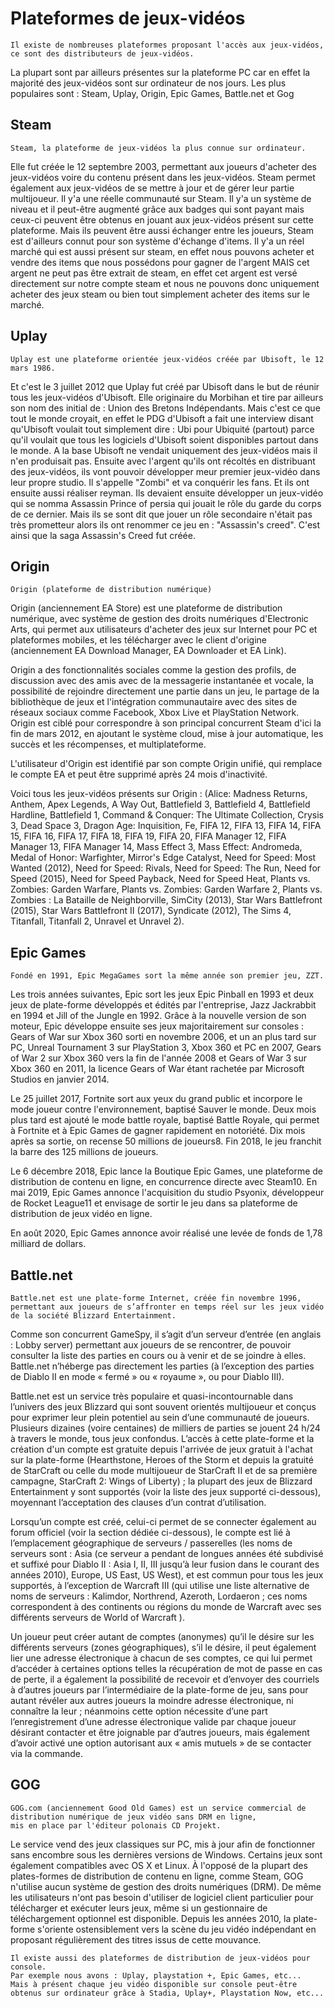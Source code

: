 # Plateformes de jeux-vidéos
    Il existe de nombreuses plateformes proposant l'accès aux jeux-vidéos, ce sont des distributeurs de jeux-vidéos.
La plupart sont par ailleurs présentes sur la plateforme PC car en effet la majorité des jeux-vidéos sont sur ordinateur de nos jours.
Les plus populaires sont : Steam, Uplay, Origin, Epic Games, Battle.net et Gog

## Steam
    Steam, la plateforme de jeux-vidéos la plus connue sur ordinateur.
Elle fut créée le 12 septembre 2003, permettant aux joueurs d'acheter des jeux-vidéos voire du contenu présent dans les jeux-vidéos.
Steam permet également aux jeux-vidéos de se mettre à jour et de gérer leur partie multijoueur.
Il y'a une réelle communauté sur Steam. Il y'a un système de niveau et il peut-être augmenté grâce aux badges qui sont payant mais ceux-ci peuvent être obtenus
en jouant aux jeux-vidéos présent sur cette plateforme. Mais ils peuvent être aussi échanger entre les joueurs, Steam est d'ailleurs connut pour son système d'échange d'items.
Il y'a un réel marché qui est aussi présent sur steam, en effet nous pouvons acheter et vendre des items que nous possédons pour gagner de l'argent MAIS cet argent ne peut pas être extrait de steam, en effet cet argent est versé directement sur notre compte steam et nous ne pouvons donc uniquement acheter des jeux steam ou bien tout simplement acheter des items sur le marché.

## Uplay
    Uplay est une plateforme orientée jeux-vidéos créée par Ubisoft, le 12 mars 1986.
Et c'est le 3 juillet 2012 que Uplay fut créé par Ubisoft dans le but de réunir tous les jeux-vidéos d'Ubisoft.
Elle originaire du Morbihan et tire par ailleurs son nom des initial de : Union des Bretons Indépendants. Mais c'est ce que tout le monde croyait, en effet le PDG d'Ubisoft a fait une interview disant qu'Ubisoft voulait tout simplement dire : Ubi pour Ubiquité (partout) parce qu'il voulait que tous les logiciels d'Ubisoft soient disponibles partout dans le monde.
A la base Ubisoft ne vendait uniquement des jeux-vidéos mais il n'en produisait pas.
Ensuite avec l'argent qu'ils ont récoltés en distribuant des jeux-vidéos, ils vont pouvoir développer meur premier 
jeux-vidéo dans leur propre studio. Il s'appelle "Zombi" et va conquérir les fans. Et ils ont ensuite aussi réaliser reyman.
Ils devaient ensuite développer un jeux-vidéo qui se nomma Assassin Prince of persia qui jouait le rôle du garde du corps de ce dernier.
Mais ils se sont dit que jouer un rôle secondaire n'était pas très prometteur alors ils ont renommer ce jeu en : "Assassin's creed".
C'est ainsi que la saga Assassin's Creed fut créée.

## Origin
    Origin (plateforme de distribution numérique)
Origin (anciennement EA Store) est une plateforme de distribution numérique, avec système de gestion des droits numériques d'Electronic Arts, qui permet aux utilisateurs d'acheter des jeux sur Internet pour PC et plateformes mobiles, et les télécharger avec le client d'origine (anciennement EA Download Manager, EA Downloader et EA Link).

Origin a des fonctionnalités sociales comme la gestion des profils, de discussion avec des amis avec de la messagerie instantanée et vocale, la possibilité de rejoindre directement une partie dans un jeu, le partage de la bibliothèque de jeux et l'intégration communautaire avec des sites de réseaux sociaux comme Facebook, Xbox Live et PlayStation Network. Origin est ciblé pour correspondre à son principal concurrent Steam d'ici la fin de mars 2012, en ajoutant le système cloud, mise à jour automatique, les succès et les récompenses, et multiplateforme.

L'utilisateur d'Origin est identifié par son compte Origin unifié, qui remplace le compte EA et peut être supprimé après 24 mois d'inactivité.

Voici tous les jeux-vidéos présents sur Origin : 
(Alice: Madness Returns, Anthem, Apex Legends, A Way Out, Battlefield 3, Battlefield 4, Battlefield Hardline, Battlefield 1, Command & Conquer: The Ultimate Collection, Crysis 3, Dead Space 3, Dragon Age: Inquisition, Fe, FIFA 12, FIFA 13, FIFA 14, FIFA 15, FIFA 16, FIFA 17, FIFA 18, FIFA 19, FIFA 20, FIFA Manager 12, FIFA Manager 13, FIFA Manager 14, Mass Effect 3, Mass Effect: Andromeda, Medal of Honor: Warfighter, Mirror's Edge Catalyst, Need for Speed: Most Wanted (2012), Need for Speed: Rivals, Need for Speed: The Run, Need for Speed (2015), Need for Speed Payback, Need for Speed Heat, Plants vs. Zombies: Garden Warfare, Plants vs. Zombies: Garden Warfare 2, Plants vs. Zombies : La Bataille de Neighborville, SimCity (2013), Star Wars Battlefront (2015), Star Wars Battlefront II (2017), Syndicate (2012), The Sims 4, Titanfall, Titanfall 2, Unravel et Unravel 2).

## Epic Games
    Fondé en 1991, Epic MegaGames sort la même année son premier jeu, ZZT. 
Les trois années suivantes, Epic sort les jeux Epic Pinball en 1993 et deux jeux de plate-forme développés et édités par l'entreprise, Jazz Jackrabbit en 1994 et Jill of the Jungle en 1992.
Grâce à la nouvelle version de son moteur, Epic développe ensuite ses jeux majoritairement sur consoles : Gears of War sur Xbox 360 sorti en novembre 2006, et un an plus tard sur PC, Unreal Tournament 3 sur PlayStation 3, Xbox 360 et PC en 2007, Gears of War 2 sur Xbox 360 vers la fin de l'année 2008 et Gears of War 3 sur Xbox 360 en 2011, la licence Gears of War étant rachetée par Microsoft Studios en janvier 2014.

Le 25 juillet 2017, Fortnite sort aux yeux du grand public et incorpore le mode joueur contre l'environnement, baptisé Sauver le monde. Deux mois plus tard est ajouté le mode battle royale, baptisé Battle Royale, qui permet à Fortnite et à Epic Games de gagner rapidement en notoriété. Dix mois après sa sortie, on recense 50 millions de joueurs8. Fin 2018, le jeu franchit la barre des 125 millions de joueurs.

Le 6 décembre 2018, Epic lance la Boutique Epic Games, une plateforme de distribution de contenu en ligne, en concurrence directe avec Steam10. En mai 2019, Epic Games annonce l'acquisition du studio Psyonix, développeur de Rocket League11 et envisage de sortir le jeu dans sa plateforme de distribution de jeux vidéo en ligne.

En août 2020, Epic Games annonce avoir réalisé une levée de fonds de 1,78 milliard de dollars.

## Battle.net
    Battle.net est une plate-forme Internet, créée fin novembre 1996, permettant aux joueurs de s’affronter en temps réel sur les jeux vidéo de la société Blizzard Entertainment. 

Comme son concurrent GameSpy, il s’agit d’un serveur d’entrée (en anglais : Lobby server) permettant aux joueurs de se rencontrer, de pouvoir consulter la liste des parties en cours ou à venir et de se joindre à elles. Battle.net n’héberge pas directement les parties (à l’exception des parties de Diablo II en mode « fermé » ou « royaume », ou pour Diablo III).

Battle.net est un service très populaire et quasi-incontournable dans l’univers des jeux Blizzard qui sont souvent orientés multijoueur et conçus pour exprimer leur plein potentiel au sein d’une communauté de joueurs. Plusieurs dizaines (voire centaines) de milliers de parties se jouent 24 h/24 à travers le monde, tous jeux confondus. L’accès à cette plate-forme et la création d'un compte est gratuite depuis l'arrivée de jeux gratuit à l'achat sur la plate-forme (Hearthstone, Heroes of the Storm et depuis la gratuité de StarCraft ou celle du mode multijoueur de StarCraft II et de sa première campagne, StarCraft 2: Wings of Liberty) ; la plupart des jeux de Blizzard Entertainment y sont supportés (voir la liste des jeux supporté ci-dessous), moyennant l’acceptation des clauses d’un contrat d’utilisation.

Lorsqu’un compte est créé, celui-ci permet de se connecter également au forum officiel (voir la section dédiée ci-dessous), le compte est lié à l’emplacement géographique de serveurs / passerelles (les noms de serveurs sont : Asia (ce serveur a pendant de longues années été subdivisé et suffixé pour Diablo II : Asia I, II, III jusqu’à leur fusion dans le courant des années 2010), Europe, US East, US West), et est commun pour tous les jeux supportés, à l’exception de Warcraft III (qui utilise une liste alternative de noms de serveurs : Kalimdor, Northrend, Azeroth, Lordaeron ; ces noms correspondent à des continents ou régions du monde de Warcraft avec ses différents serveurs de World of Warcraft ).

Un joueur peut créer autant de comptes (anonymes) qu’il le désire sur les différents serveurs (zones géographiques), s’il le désire, il peut également lier une adresse électronique à chacun de ses comptes, ce qui lui permet d’accéder à certaines options telles la récupération de mot de passe en cas de perte, il a également la possibilité de recevoir et d’envoyer des courriels à d’autres joueurs par l’intermédiaire de la plate-forme de jeu, sans pour autant révéler aux autres joueurs la moindre adresse électronique, ni connaître la leur ; néanmoins cette option nécessite d’une part l’enregistrement d’une adresse électronique valide par chaque joueur désirant contacter et être joignable par d’autres joueurs, mais également d’avoir activé une option autorisant aux « amis mutuels » de se contacter via la commande.

## GOG
    GOG.com (anciennement Good Old Games) est un service commercial de distribution numérique de jeux vidéo sans DRM en ligne, 
    mis en place par l'éditeur polonais CD Projekt.
Le service vend des jeux classiques sur PC, mis à jour afin de fonctionner sans encombre sous les dernières versions de Windows. Certains jeux sont également compatibles avec OS X et Linux.
À l'opposé de la plupart des plates-formes de distribution de contenu en ligne, comme Steam, GOG n'utilise aucun système de gestion des droits numériques (DRM). De même les utilisateurs n'ont pas besoin d'utiliser de logiciel client particulier pour télécharger et exécuter leurs jeux, même si un gestionnaire de téléchargement optionnel est disponible.
Depuis les années 2010, la plate-forme s'oriente ostensiblement vers la scène du jeu vidéo indépendant en proposant régulièrement des titres issus de cette mouvance.

    Il existe aussi des plateformes de distribution de jeux-vidéos pour console.
    Par exemple nous avons : Uplay, playstation +, Epic Games, etc...
    Mais à présent chaque jeu vidéo disponible sur console peut-être obtenus sur ordinateur grâce à Stadia, Uplay+, Playstation Now, etc...